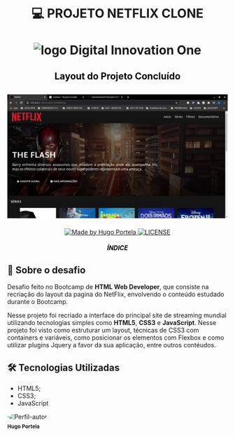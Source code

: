 <h1 align="center">

:computer: **PROJETO NETFLIX CLONE**

</h1>

<h1 align="center">
<img alt="logo Digital Innovation One" src="https://encrypted-tbn0.gstatic.com/images?q=tbn%3AANd9GcS1OXUFeAAKnL7l6wXc7IfvC9r9edDlMnmzO_bJV4O5aoH_7PmvNaGAiKAmu1x5WxpOFDPbQkCmJpgtchs-zQNvwQ&usqp=CAU&ec=45702847" width="400px">
</h1>

<h2 align="center" style="color:black"> Layout do Projeto Concluído
<h2>

<h2 align="center">
<img alt="layout demonstrativo" src="static/img/lyout_projeto_netflix.png" width="600px">
</h2>

<p align="center">
    <a href="https://www.linkedin.com/in/hugo-portela">
        <img alt="Made by Hugo Portela" src="https://img.shields.io/badge/made%20by-Hugo Portela-%23fc8406">
    </a>
    <a href="LICENSE">
        <img alt="LICENSE" src="https://img.shields.io/badge/license-MIT-%23fc8406">
    </a>
</p>

<h5 align="center">
<p style="color:black">ÍNDICE</p>


</h5>

## 🚀 Sobre o desafio

Desafio feito no Bootcamp de **HTML Web Developer**, que consiste na recriação do layout da pagina do NetFlix, envolvendo o conteúdo estudado durante o Bootcamp.

Nesse projeto foi recriado a interface do principal site de streaming mundial utilizando tecnologias simples como **HTML5**, **CSS3** e **JavaScript**. Nesse projeto foi visto como estruturar um layout, técnicas de CSS3 com containers e variáveis, como posicionar os elementos com Flexbox e como utilizar plugins Jquery a favor da sua aplicação, entre outros contéudos.

## 🛠️ Tecnologias Utilizadas

- HTML5;
- CSS3;
- JavaScript


<img style="border-radius: 50%;" src="https://avatars1.githubusercontent.com/u/54186220?s=460&u=6095908872ed5e96a473f85605949ad1b2efa98f&v=4" width="100px;" alt="Perfil-autor" ><br>
<sub><b>Hugo Portela</b></sub>


